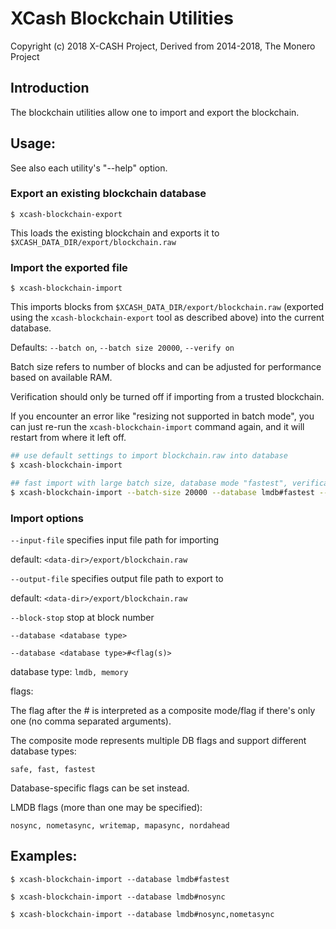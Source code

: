 # XCash Blockchain Utilities

Copyright (c) 2018 X-CASH Project, Derived from 2014-2018, The Monero Project

## Introduction

The blockchain utilities allow one to import and export the blockchain.

## Usage:

See also each utility's "--help" option.

### Export an existing blockchain database

`$ xcash-blockchain-export`

This loads the existing blockchain and exports it to `$XCASH_DATA_DIR/export/blockchain.raw`

### Import the exported file

`$ xcash-blockchain-import`

This imports blocks from `$XCASH_DATA_DIR/export/blockchain.raw` (exported using the
`xcash-blockchain-export` tool as described above) into the current database.

Defaults: `--batch on`, `--batch size 20000`, `--verify on`

Batch size refers to number of blocks and can be adjusted for performance based on available RAM.

Verification should only be turned off if importing from a trusted blockchain.

If you encounter an error like "resizing not supported in batch mode", you can just re-run
the `xcash-blockchain-import` command again, and it will restart from where it left off.

```bash
## use default settings to import blockchain.raw into database
$ xcash-blockchain-import

## fast import with large batch size, database mode "fastest", verification off
$ xcash-blockchain-import --batch-size 20000 --database lmdb#fastest --verify off

```

### Import options

`--input-file`
specifies input file path for importing

default: `<data-dir>/export/blockchain.raw`

`--output-file`
specifies output file path to export to

default: `<data-dir>/export/blockchain.raw`

`--block-stop`
stop at block number

`--database <database type>`

`--database <database type>#<flag(s)>`

database type: `lmdb, memory`

flags:

The flag after the # is interpreted as a composite mode/flag if there's only
one (no comma separated arguments).

The composite mode represents multiple DB flags and support different database types:

`safe, fast, fastest`

Database-specific flags can be set instead.

LMDB flags (more than one may be specified):

`nosync, nometasync, writemap, mapasync, nordahead`

## Examples:

```
$ xcash-blockchain-import --database lmdb#fastest

$ xcash-blockchain-import --database lmdb#nosync

$ xcash-blockchain-import --database lmdb#nosync,nometasync
```
